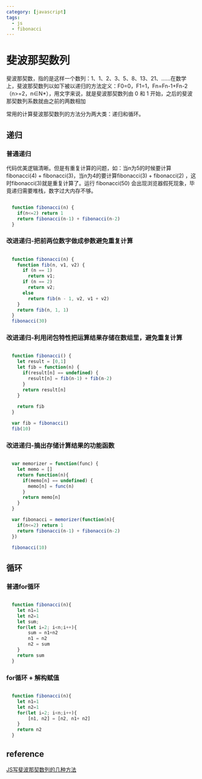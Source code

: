 ```yaml
---
category: [javascript]
tags:
  - js
  - fibonacci
---
```


# 斐波那契数列

斐波那契数，指的是这样一个数列：1、1、2、3、5、8、13、21、……在数学上，斐波那契数列以如下被以递归的方法定义：F0=0，F1=1，Fn=Fn-1+Fn-2（n>=2，n∈N*），用文字来说，就是斐波那契数列由 0 和 1 开始，之后的斐波那契数列系数就由之前的两数相加

常用的计算斐波那契数列的方法分为两大类：递归和循环。

## 递归

### 普通递归

代码优美逻辑清晰。但是有重复计算的问题，如：当n为5的时候要计算fibonacci(4) + fibonacci(3)，当n为4的要计算fibonacci(3) + fibonacci(2) ，这时fibonacci(3)就是重复计算了。运行 fibonacci(50) 会出现浏览器假死现象，毕竟递归需要堆栈，数字过大内存不够。

```js

  function fibonacci(n) {
    if(n<=2) return 1
    return fibonacci(n-1) + fibonacci(n-2)
  }  

```

### 改进递归-把前两位数字做成参数避免重复计算

```js

  function fibonacci(n) {
    function fib(n, v1, v2) {
      if (n == 1)
        return v1;
      if (n == 2)
        return v2;
      else
        return fib(n - 1, v2, v1 + v2)
    }
    return fib(n, 1, 1)
  }
  fibonacci(30)

```

### 改进递归-利用闭包特性把运算结果存储在数组里，避免重复计算

```js

  function fibonacci() {
    let result = [0,1]
    let fib = function(n) {
      if(result[n] == undefined) {
        result[n] = fib(n-1) + fib(n-2)
      }
      return result[n]
    }   
    
    return fib
  }

  var fib = fibonacci()
  fib(10)

```

### 改进递归-摘出存储计算结果的功能函数

```js

  var memorizer = function(func) {
    let memo = []
    return function(n){
      if(memo[n] == undefined) {
        memo[n] = func(n)
      }
      return memo[n]
    }
  }  

  var fibonacci = memorizer(function(n){
    if(n<=2) return 1
    return fibonacci(n-1) + fibonacci(n-2)
  })

  fibonacci(10)

```

## 循环

### 普通for循环

```js

  function fibonacci(n){
    let n1=1
    let n2=1
    let sum;
    for(let i=2; i<n;i++){
        sum = n1+n2
        n1 = n2
        n2 = sum
    }
    return sum
  }  

```

### for循环 + 解构赋值

```js

  function fibonacci(n){
    let n1=1
    let n2=1
    for(let i=2; i<n;i++){
        [n1, n2] = [n2, n1+ n2]
    }
    return n2
  }

```


## reference

[JS写斐波那契数列的几种方法](https://www.cnblogs.com/superlizhao/p/11603158.html)


